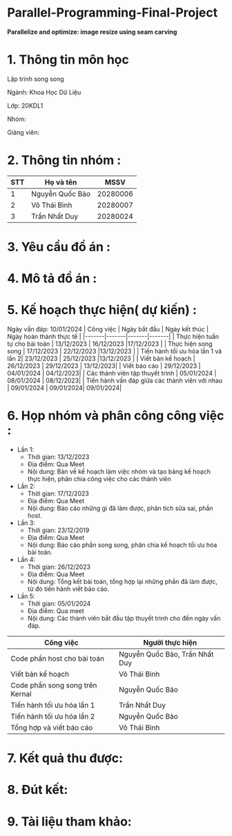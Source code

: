 # Parallel-Programming-Final-Project
**Parallelize and optimize: image resize using seam carving**
# 1. Thông tin môn học 
Lập trình song song 

Ngành: Khoa Học Dữ Liệu

Lớp: 20KDL1

Nhóm:

Giảng viên: 

# 2. Thông tin nhóm : 

| STT | Họ và tên | MSSV |
|-------|-------|-------|
| 1 | Nguyễn Quốc Bảo | 20280006 |
| 2 | Võ Thái Bình | 20280007 |
| 3 | Trần Nhất Duy  | 20280024 |

# 3. Yêu cầu đồ án :


# 4. Mô tả đồ án : 


# 5. Kế hoạch thực hiện( dự kiến) :
Ngày vấn đáp: 10/01/2024
| Công việc | Ngày bắt đầu | Ngày kết thúc | Ngày hoàn thành thực tế | 
|-------|-------|-------|-------|
| Thực hiện tuần tự cho bài toán | 13/12/2023 | 16/12/2023 |17/12/2023 |
| Thực hiện song song  | 17/12/2023 | 22/12/2023 |13/12/2023 |
| Tiến hành tối ưu hóa lần 1 và lần 2| 23/12/2023  | 25/12/2023 |13/12/2023 |
| Viết bản kế hoạch | 26/12/2023 | 29/12/2023 | 13/12/2023|
| Viết báo cáo | 29/12/2023 | 04/01/2024 | 04/12/2023|
| Các thành viên tập thuyết trình | 05/01/2024 | 08/01/2024 | 08/12/2023|
| Tiến hành vấn đáp giữa các thành viên với nhau | 09/01/2024 | 09/01/2024| 09/01/2024|

# 6. Họp nhóm và phân công công việc :
- Lần 1:
  - Thời gian: 13/12/2023
  - Địa điểm: Qua Meet
  - Nội dung: Bàn về kế hoạch làm việc nhóm và tạo bảng kế hoạch thực hiện, phân chia công việc cho các thành viên
- Lần 2:
  - Thời gian: 17/12/2023
  - Địa điểm: Qua Meet
  - Nội dung: Báo cáo những gì đã làm được, phân tích sửa sai, phần host. 
- Lần 3:
  - Thời gian: 23/12/2019
  - Địa điểm: Qua Meet
  - Nội dung: Báo cáo phần song song, phân chia kế hoạch tối ưu hóa bài toán. 
- Lần 4:
  - Thời gian: 26/12/2023
  - Địa điểm: Qua Meet
  - Nội dung: Tổng kết bài toán, tổng hợp lại những phần đã làm được, từ đó tiến hành viết báo cáo.
- Lần 5:
  - Thời gian: 05/01/2024
  - Địa điểm: Qua meet 
  - Nội dung: Các thành viên bắt đầu tập thuyết trình cho đến ngày vấn đáp.

| Công việc | Người thực hiện |  
|-------|-------|
| Code phần host cho bài toán | Nguyễn Quốc Bảo, Trần Nhất Duy |
| Viết bản kế hoạch | Võ Thái Bình  |
| Code phần song song trên Kernal | Nguyễn Quốc Bảo  |
| Tiến hành tối ưu hóa lần 1 | Trần Nhất Duy  |
| Tiến hành tối ưu hóa lần 2 | Nguyễn Quốc Bảo  |
| Tổng hợp và viết báo cáo | Võ Thái Bình |
# 7. Kết quả thu được: 

# 8. Đút kết:

# 9. Tài liệu tham khảo: 


